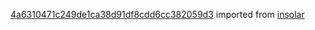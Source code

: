 [4a6310471c249de1ca38d91df8cdd6cc382059d3](https://github.com/insolar/insolar/commit/4a6310471c249de1ca38d91df8cdd6cc382059d3) imported from [insolar](https://github.com/insolar/insolar)
